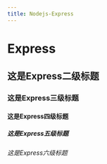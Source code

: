 ```yaml
---
title: Nodejs-Express
---
```


# Express

## 这是Express二级标题

### 这是Express三级标题

#### 这是Express四级标题

##### 这是Express五级标题

###### 这是Express六级标题

